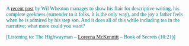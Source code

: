 <font face="Verdana" color="teal">A <a href="http://www.wilwheaton.net/mt/archives/001272.php" class="broken_link"><font face="Verdana">recent post</font></a> by Wil Wheaton manages to show his flair for descriptive writing, his complete geekness (surrender to it folks, it is the only way), and the joy a father feels when he is admired by his step son. And it does all of this while including tea in the narrative; what more could you want? </p> 

<p>
  </font>
</p>

<div class="media">
  <font face="Verdana" color="teal">[Listening to: The Highwayman &#8211; </font><a href="http://www.windowsmedia.com/mg/search.asp?srch=Loreena+McKennitt"><font face="Verdana">Loreena McKennitt</font></a><font face="Verdana" color="teal"> &#8211; Book of Secrets (10:21)]</font>
</div>
